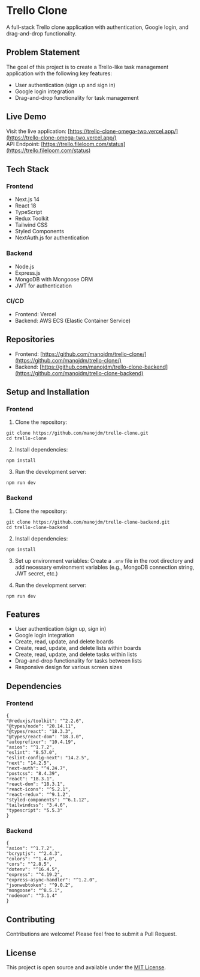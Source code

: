 # Trello Clone

A full-stack Trello clone application with authentication, Google login, and drag-and-drop functionality.

## Problem Statement

The goal of this project is to create a Trello-like task management application with the following key features:
- User authentication (sign up and sign in)
- Google login integration
- Drag-and-drop functionality for task management

## Live Demo

Visit the live application: [https://trello-clone-omega-two.vercel.app/](https://trello-clone-omega-two.vercel.app/)  
API Endpoint: [https://trello.fileloom.com/status](https://trello.fileloom.com/status)

## Tech Stack

### Frontend
- Next.js 14
- React 18
- TypeScript
- Redux Toolkit
- Tailwind CSS
- Styled Components
- NextAuth.js for authentication

### Backend
- Node.js
- Express.js
- MongoDB with Mongoose ORM
- JWT for authentication

### CI/CD
- Frontend: Vercel
- Backend: AWS ECS (Elastic Container Service)

## Repositories

- Frontend: [https://github.com/manojdm/trello-clone/](https://github.com/manojdm/trello-clone/)
- Backend: [https://github.com/manojdm/trello-clone-backend](https://github.com/manojdm/trello-clone-backend)

## Setup and Installation

### Frontend

1. Clone the repository:
```
git clone https://github.com/manojdm/trello-clone.git
cd trello-clone
```

2. Install dependencies:
```
npm install
```

3. Run the development server:
```
npm run dev
```

### Backend

1. Clone the repository:
```
git clone https://github.com/manojdm/trello-clone-backend.git
cd trello-clone-backend
```

2. Install dependencies:
```
npm install
```

3. Set up environment variables:
Create a `.env` file in the root directory and add necessary environment variables (e.g., MongoDB connection string, JWT secret, etc.)

4. Run the development server:

```
npm run dev
```

## Features

- User authentication (sign up, sign in)
- Google login integration
- Create, read, update, and delete boards
- Create, read, update, and delete lists within boards
- Create, read, update, and delete tasks within lists
- Drag-and-drop functionality for tasks between lists
- Responsive design for various screen sizes

## Dependencies

### Frontend

```
{
"@reduxjs/toolkit": "^2.2.6",
"@types/node": "20.14.11",
"@types/react": "18.3.3",
"@types/react-dom": "18.3.0",
"autoprefixer": "10.4.19",
"axios": "^1.7.2",
"eslint": "8.57.0",
"eslint-config-next": "14.2.5",
"next": "14.2.5",
"next-auth": "^4.24.7",
"postcss": "8.4.39",
"react": "18.3.1",
"react-dom": "18.3.1",
"react-icons": "^5.2.1",
"react-redux": "^9.1.2",
"styled-components": "^6.1.12",
"tailwindcss": "3.4.6",
"typescript": "5.5.3"
}
```

### Backend
```
{
"axios": "^1.7.2",
"bcryptjs": "^2.4.3",
"colors": "^1.4.0",
"cors": "^2.8.5",
"dotenv": "^16.4.5",
"express": "^4.19.2",
"express-async-handler": "^1.2.0",
"jsonwebtoken": "^9.0.2",
"mongoose": "^8.5.1",
"nodemon": "^3.1.4"
}
```

## Contributing

Contributions are welcome! Please feel free to submit a Pull Request.

## License

This project is open source and available under the [MIT License](LICENSE).
